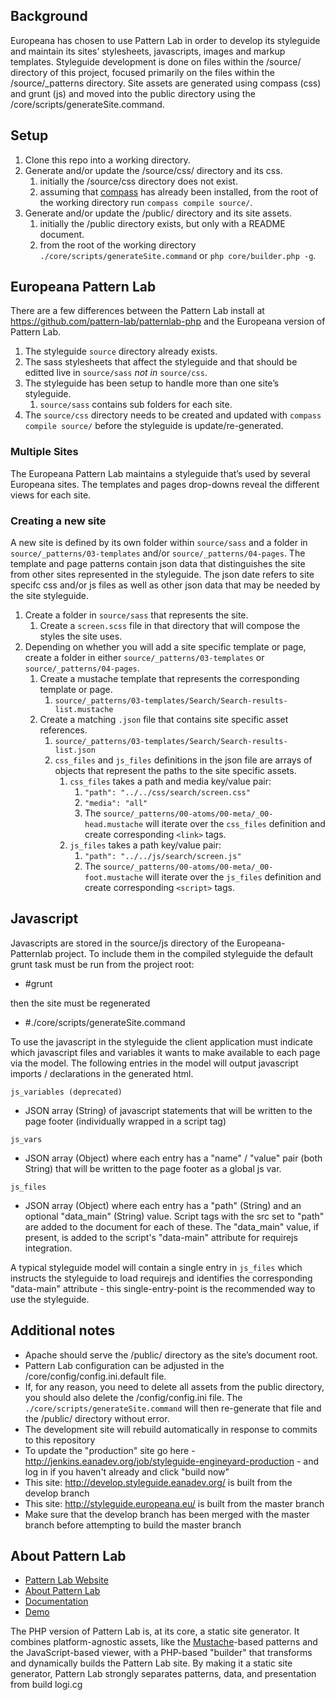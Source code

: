 ## Background
Europeana has chosen to use Pattern Lab in order to develop its styleguide and maintain its sites’ stylesheets, javascripts, images and markup templates. Styleguide development is done on files within the /source/ directory of this project, focused primarily on the files within the /source/_patterns directory. Site assets are generated using compass (css) and grunt (js) and moved into the public directory using the /core/scripts/generateSite.command.

## Setup
1. Clone this repo into a working directory.
1. Generate and/or update the /source/css/ directory and its css.
   1. initially the /source/css directory does not exist.
   1. assuming that [compass](http://compass-style.org/install/ "compass install page") has already been installed, from the root of the working directory run `compass compile source/`.
1. Generate and/or update the /public/ directory and its site assets.
   1. initially the /public directory exists, but only with a README document.
   1. from the root of the working directory `./core/scripts/generateSite.command` or `php core/builder.php -g`.

## Europeana Pattern Lab
There are a few differences between the Pattern Lab install at https://github.com/pattern-lab/patternlab-php and the Europeana version of Pattern Lab.

1. The styleguide `source` directory already exists.
1. The sass stylesheets that affect the styleguide and that should be editted live in `source/sass` _not in_ `source/css`.
1. The styleguide has been setup to handle more than one site’s styleguide.
   1. `source/sass` contains sub folders for each site.
1. The `source/css` directory needs to be created and updated with `compass compile source/` before the styleguide is update/re-generated.

### Multiple Sites
The Europeana Pattern Lab maintains a styleguide that’s used by several Europeana sites. The templates and pages drop-downs reveal the different views for each site.

### Creating a new site
A new site is defined by its own folder within `source/sass` and a folder in `source/_patterns/03-templates` and/or `source/_patterns/04-pages`. The template and page patterns contain json data that distinguishes the site from other sites represented in the styleguide. The json date refers to site specifc css and/or js files as well as other json data that may be needed by the site styleguide.

1. Create a folder in `source/sass` that represents the site.
   1. Create a `screen.scss` file in that directory that will compose the styles the site uses.
1. Depending on whether you will add a site specific template or page, create a folder in either `source/_patterns/03-templates` or `source/_patterns/04-pages`.
   1. Create a mustache template that represents the corresponding template or page.
      1. `source/_patterns/03-templates/Search/Search-results-list.mustache`
   1. Create a matching `.json` file that contains site specific asset references.
      1. `source/_patterns/03-templates/Search/Search-results-list.json`
      1. `css_files` and `js_files` definitions in the json file are arrays of objects that represent the paths to the site specific assets.
         1. `css_files` takes a path and media key/value pair:
            1. `"path": "../../css/search/screen.css"`
            1. `"media": "all"`
            1. The `source/_patterns/00-atoms/00-meta/_00-head.mustache` will iterate over the `css_files` definition and create corresponding `<link>` tags.
         1. `js_files` takes a path key/value pair:
            1. `"path": "../../js/search/screen.js"`
            1. The `source/_patterns/00-atoms/00-meta/_00-foot.mustache` will iterate over the `js_files` definition and create corresponding `<script>` tags.

## Javascript
Javascripts are stored in the source/js directory of the Europeana-Patternlab project.  To include them in the compiled styleguide the default grunt task must be run from the project root:

 - #grunt
 
then the site must be regenerated

 - #./core/scripts/generateSite.command

To use the javascript in the styleguide the client application must indicate which javascript files and variables it wants to make available to each page via the model.  The following entries in the model will output javascript imports / declarations in the generated html.

`js_variables (deprecated)`
 - JSON array (String) of javascript statements that will be written to the page footer (individually wrapped in a script tag)

`js_vars` 
 - JSON array (Object) where each entry has a "name" / "value" pair (both String) that will be written to the page footer as a global js var.

`js_files`
 - JSON array (Object) where each entry has a "path" (String) and an optional "data_main" (String) value.  Script tags with the src set to "path" are added to the document for each of these.  The "data_main" value, if present, is added to the script's "data-main" attribute for requirejs integration.

A typical styleguide model will contain a single entry in `js_files` which instructs the styleguide to load requirejs and identifies the corresponding "data-main" attribute - this single-entry-point is the recommended way to use the styleguide.

## Additional notes
* Apache should serve the /public/ directory as the site’s document root.
* Pattern Lab configuration can be adjusted in the /core/config/config.ini.default file.
* If, for any reason, you need to delete all assets from the public directory, you should also delete the /config/config.ini file. The `./core/scripts/generateSite.command` will then re-generate that file and the /public/ directory without error.
* The development site will rebuild automatically in response to commits to this repository
* To update the "production" site go here - http://jenkins.eanadev.org/job/styleguide-engineyard-production - and log in if you haven't already and click "build now"
* This site: http://develop.styleguide.eanadev.org/ is built from the develop branch
* This site: http://styleguide.europeana.eu/ is built from the master branch
* Make sure that the develop branch has been merged with the master branch before attempting to build the master branch

## About Pattern Lab
- [Pattern Lab Website](http://patternlab.io/)
- [About Pattern Lab](http://patternlab.io/about.html)
- [Documentation](http://patternlab.io/docs/index.html)
- [Demo](http://demo.patternlab.io/)

The PHP version of Pattern Lab is, at its core, a static site generator. It combines platform-agnostic assets, like the [Mustache](http://mustache.github.io/)-based patterns and the JavaScript-based viewer, with a PHP-based "builder" that transforms and dynamically builds the Pattern Lab site. By making it a static site generator, Pattern Lab strongly separates patterns, data, and presentation from build logi.cg
